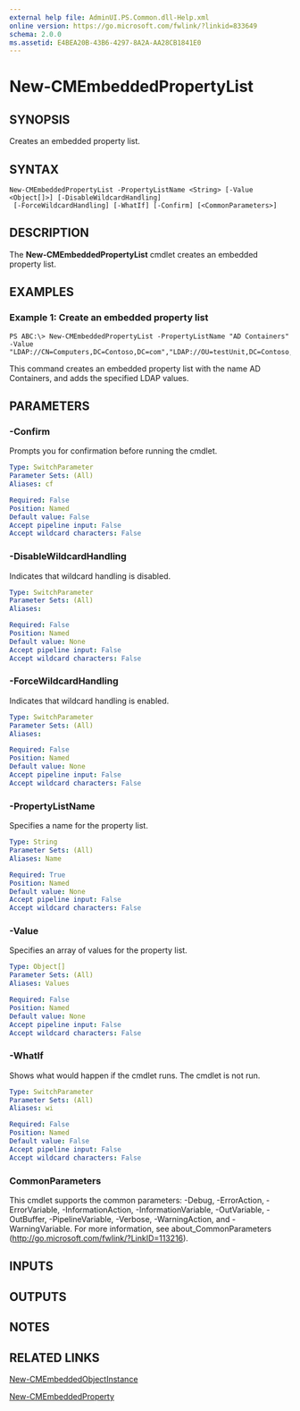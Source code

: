 ```yaml
---
external help file: AdminUI.PS.Common.dll-Help.xml
online version: https://go.microsoft.com/fwlink/?linkid=833649
schema: 2.0.0
ms.assetid: E4BEA20B-43B6-4297-8A2A-AA28CB1841E0
---
```


# New-CMEmbeddedPropertyList

## SYNOPSIS
Creates an embedded property list.

## SYNTAX

```
New-CMEmbeddedPropertyList -PropertyListName <String> [-Value <Object[]>] [-DisableWildcardHandling]
 [-ForceWildcardHandling] [-WhatIf] [-Confirm] [<CommonParameters>]
```

## DESCRIPTION
The **New-CMEmbeddedPropertyList** cmdlet creates an embedded property list.

## EXAMPLES

### Example 1: Create an embedded property list
```
PS ABC:\> New-CMEmbeddedPropertyList -PropertyListName "AD Containers" -Value "LDAP://CN=Computers,DC=Contoso,DC=com","LDAP://OU=testUnit,DC=Contoso,DC=com"
```

This command creates an embedded property list with the name AD Containers, and adds the specified LDAP values.

## PARAMETERS

### -Confirm
Prompts you for confirmation before running the cmdlet.

```yaml
Type: SwitchParameter
Parameter Sets: (All)
Aliases: cf

Required: False
Position: Named
Default value: False
Accept pipeline input: False
Accept wildcard characters: False
```

### -DisableWildcardHandling
Indicates that wildcard handling is disabled.

```yaml
Type: SwitchParameter
Parameter Sets: (All)
Aliases:

Required: False
Position: Named
Default value: None
Accept pipeline input: False
Accept wildcard characters: False
```

### -ForceWildcardHandling
Indicates that wildcard handling is enabled.

```yaml
Type: SwitchParameter
Parameter Sets: (All)
Aliases:

Required: False
Position: Named
Default value: None
Accept pipeline input: False
Accept wildcard characters: False
```

### -PropertyListName
Specifies a name for the property list.

```yaml
Type: String
Parameter Sets: (All)
Aliases: Name

Required: True
Position: Named
Default value: None
Accept pipeline input: False
Accept wildcard characters: False
```

### -Value
Specifies an array of values for the property list.

```yaml
Type: Object[]
Parameter Sets: (All)
Aliases: Values

Required: False
Position: Named
Default value: None
Accept pipeline input: False
Accept wildcard characters: False
```

### -WhatIf
Shows what would happen if the cmdlet runs.
The cmdlet is not run.

```yaml
Type: SwitchParameter
Parameter Sets: (All)
Aliases: wi

Required: False
Position: Named
Default value: False
Accept pipeline input: False
Accept wildcard characters: False
```

### CommonParameters
This cmdlet supports the common parameters: -Debug, -ErrorAction, -ErrorVariable, -InformationAction, -InformationVariable, -OutVariable, -OutBuffer, -PipelineVariable, -Verbose, -WarningAction, and -WarningVariable. For more information, see about_CommonParameters (http://go.microsoft.com/fwlink/?LinkID=113216).

## INPUTS

## OUTPUTS

## NOTES

## RELATED LINKS

[New-CMEmbeddedObjectInstance](./New-CMEmbeddedObjectInstance.md)

[New-CMEmbeddedProperty](./New-CMEmbeddedProperty.md)

